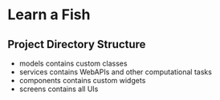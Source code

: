 # Learn a Fish
## Project Directory Structure

- models contains custom classes
- services contains WebAPIs and other computational tasks
- components contains custom widgets
- screens contains all UIs

